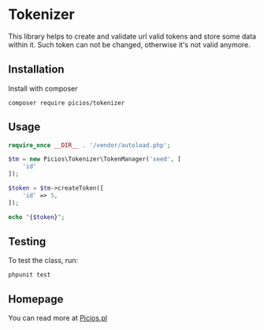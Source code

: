# Tokenizer

This library helps to create and validate url valid tokens and store some data within it. Such token can not be changed, otherwise it's not valid anymore.

## Installation

Install with composer

```
composer require picios/tokenizer
```
## Usage

``` php
require_once __DIR__ . '/vendor/autoload.php';

$tm = new Picios\Tokenizer\TokenManager('seed', [
    'id'
]);

$token = $tm->createToken([
    'id' => 5,
]);

echo "{$token}";
```

## Testing

To test the class, run:

```
phpunit test
```

## Homepage

You can read more at [Picios.pl](http://picios.pl/)